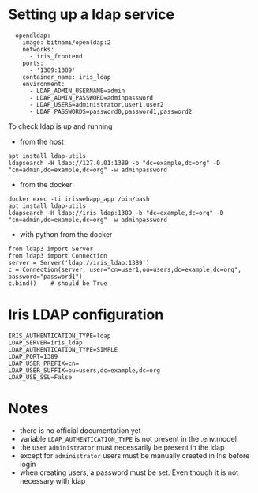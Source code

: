# Setting up a ldap service

```
  opendldap:
    image: bitnami/openldap:2
    networks:
      - iris_frontend
    ports:
      - '1389:1389'
    container_name: iris_ldap
    environment:
      - LDAP_ADMIN_USERNAME=admin
      - LDAP_ADMIN_PASSWORD=adminpassword
      - LDAP_USERS=administrator,user1,user2
      - LDAP_PASSWORDS=password0,password1,password2
```

To check ldap is up and running
* from the host
```
apt install ldap-utils
ldapsearch -H ldap://127.0.01:1389 -b "dc=example,dc=org" -D "cn=admin,dc=example,dc=org" -w adminpassword
```

* from the docker
```
docker exec -ti iriswebapp_app /bin/bash
apt install ldap-utils
ldapsearch -H ldap://iris_ldap:1389 -b "dc=example,dc=org" -D "cn=admin,dc=example,dc=org" -w adminpassword
```

* with python from the docker
```
from ldap3 import Server
from ldap3 import Connection
server = Server('ldap://iris_ldap:1389')
c = Connection(server, user="cn=user1,ou=users,dc=example,dc=org", password="password1")
c.bind()    # should be True
```


# Iris LDAP configuration

```
IRIS_AUTHENTICATION_TYPE=ldap
LDAP_SERVER=iris_ldap
LDAP_AUTHENTICATION_TYPE=SIMPLE
LDAP_PORT=1389
LDAP_USER_PREFIX=cn=
LDAP_USER_SUFFIX=ou=users,dc=example,dc=org
LDAP_USE_SSL=False
```

# Notes

* there is no official documentation yet
* variable `LDAP_AUTHENTICATION_TYPE` is not present in the .env.model
* the user `administrator` must necessarily be present in the ldap
* except for `administrator` users must be manually created in Iris before login
* when creating users, a password must be set. Even though it is not necessary with ldap

